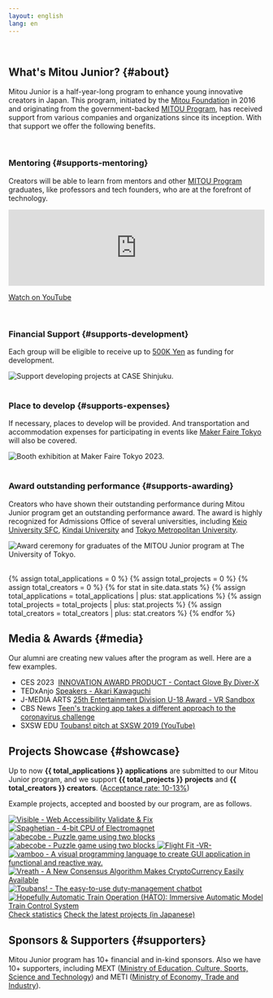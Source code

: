 ```yaml
---
layout: english
lang: en
---
```


<br>

## [<i class="fa-light fa-mountain"></i>](#about) What's Mitou Junior? {#about}

Mitou Junior is a half-year-long program to enhance young innovative creators in Japan. This program, initiated by the [Mitou Foundation](https://www.mitou.org/) in 2016 and originating from the government-backed [MITOU Program](https://www.ipa.go.jp/en/about/it-talents/mitou.html), has received support from various companies and organizations since its inception. With that support we offer the following benefits.

<br>


### [<i class="fas fa-graduation-cap green"></i>](#supports-mentoring) Mentoring {#supports-mentoring}

Creators will be able to learn from mentors and other [MITOU Program](https://www.ipa.go.jp/en/about/it-talents/mitou.html) graduates, like professors and tech founders, who are at the forefront of technology.

<div class="youtube" itemprop="video" itemscope itemtype="http://schema.org/VideoObject">
  <meta itemprop="isFamilyFriendly"     content="True">
  <meta itemprop="requiresSubscription" content="False">
  <meta itemprop="width"                content="1280">
  <meta itemprop="height"               content="720">
  <meta itemprop="thumbnailUrl"         content="https://i.gyazo.com/c154c247c3056509f102d10b0daec7c8.jpg">
  <meta itemprop="uploadDate"           content="2019-12-11">
  <meta itemprop="contentUrl"           content="https://youtube.googleapis.com/v/qcMk-CLo21c">
  <meta itemprop="embedUrl"             content="https://www.youtube.com/embed/qcMk-CLo21c?rel=0">
  <meta itemprop="name"                 content="What is Mitou Junior program?">
  <meta itemprop="description"          content="Mitou Junior is a half-year-long program to enhance young innovative creators in Japan. This program, initiated by the Mitou Foundation in 2016 and originating from the government-backed MITOU Program, has received support from various companies and organizations since its inception. With that support we offer the following benefits.">
  <iframe width="100%" src="https://www.youtube.com/embed/qcMk-CLo21c" frameborder="0" allow="accelerometer; autoplay; encrypted-media; gyroscope; picture-in-picture" allowfullscreen></iframe>
</div>

<a href="https://www.youtube.com/watch?v=qcMk-CLo21c" class="button">Watch on YouTube</a>

<br>


### [<i class="fas fa-badge-dollar green"></i>](#supports-development) Financial Support {#supports-development}
  
Each group will be eligible to receive up to [500K Yen](https://www.google.com/search?q=500,000+Yen+to+USD) as funding for development.

<img src="/assets/img/spinner.svg" data-src="/assets/img/about_development.webp"
 title="Support developing projects at CASE Shinjuku." class="top-img lazyload" loading="lazy"
 alt="Support developing projects at CASE Shinjuku." >
<br><br>


### [<i class="fas fa-gear green"></i>](#supports-expenses) Place to develop {#supports-expenses}

If necessary, places to develop will be provided. And transportation and accommodation expenses for participating in events like [Maker Faire Tokyo](https://makezine.jp/event/mft2023/en/) will also be covered.

<img src="/assets/img/spinner.svg" data-src="/assets/img/about_expenses.webp"
 title="Booth exhibition at Maker Faire Tokyo 2023." class="top-img lazyload" loading="lazy"
 alt="Booth exhibition at Maker Faire Tokyo 2023.">
<br><br>


### [<i class="fas fa-link green"></i>](#supports-awarding) Award outstanding performance {#supports-awarding}

Creators who have shown their outstanding performance during Mitou Junior program get an outstanding performance award. The award is highly recognized for Admissions Office of several universities, including [Keio University SFC](https://www.sfc.keio.ac.jp/en/), [Kindai University](https://www.kindai.ac.jp/english/) and [Tokyo Metropolitan University](https://www.tmu.ac.jp/english/index.html).

<img src="/assets/img/spinner.svg" data-src="/assets/img/about_awarding.webp"
 title="Award ceremony for graduates of the MITOU Junior program at The University of Tokyo." class="top-img lazyload" loading="lazy"
 alt="Award ceremony for graduates of the MITOU Junior program at The University of Tokyo.">
<br><br>

{% assign total_applications = 0 %}
{% assign total_projects = 0 %}
{% assign total_creators = 0 %}
{% for stat in site.data.stats %}
{% assign total_applications = total_applications | plus: stat.applications %}
{% assign total_projects     = total_projects     | plus: stat.projects %}
{% assign total_creators     = total_creators     | plus: stat.creators %}
{% endfor %}


## [<i class="fa-light fa-newspaper"></i>](#mdia) Media & Awards {#media}

Our alumni are creating new values after the program as well. Here are a few examples.

<ul class="list-none media-list">
  <li>
    <span class="media-pc-date pc-inline-b">CES 2023&nbsp;</span>
    <a href="https://www.ces.tech/innovation-awards/honorees/2023/honorees/c/contact-glove.aspx" target="_blank" rel="noopener">
      INNOVATION AWARD PRODUCT - Contact Glove By Diver-X
    </a>
  </li>
  <li>
    <span class="media-pc-date pc-inline-b">TEDxAnjo</span>
    <a href="https://tedxanjo.com/akarikawaguchi/" target="_blank" rel="noopener">
      Speakers - Akari Kawaguchi
    </a>
  </li>
  <li>
    <span class="media-pc-date pc-inline-b">J-MEDIA ARTS</span>
    <a href="https://j-mediaarts.jp/en/award/single/vr-sandbox/" target="_blank" rel="noopener">
      25th Entertainment Division U-18 Award - VR Sandbox
    </a>
  </li>
  <li>
    <span class="media-pc-date pc-inline-b">CBS News</span>
    <a href="https://www.cbsnews.com/news/coronavirus-teens-tracking-app-different-approach-data-privacy-covid-tracing-japan-asiato/" target="_blank" rel="noopener">
      Teen's tracking app takes a different approach to the coronavirus challenge
    </a>
  </li>
  <li>
    <span class="media-pc-date pc-inline-b">SXSW EDU</span>
    <a href="https://www.youtube.com/watch?v=EZvmIcmtWoE" target="_blank" rel="noopener">
      Toubans! pitch at SXSW 2019 (YouTube)
    </a>
  </li>
</ul>


## [<i class="fa-light fa-books"></i>](#showcase) Projects Showcase {#showcase}

Up to now <strong>{{ total_applications }} applications</strong> are submitted to our Mitou Junior program, and we support <strong>{{ total_projects }} projects</strong> and <strong>{{ total_creators }} creators</strong>. ([Acceptance rate: 10-13%](/english/stats))

Example projects, accepted and boosted by our program, are as follows.

<div class="project-showcase-list">
  <a href='https://github.com/visible/visible' class="project-showcase project-one" target="_blank" rel='noopener'>
    <img src="/assets/img/spinner.svg" data-src="/assets/img/english/visible.webp" alt="Visible - Web Accessibility Validate & Fix" class="project-img lazyload" loading="lazy" />
  </a>
  <a href='https://www.youtube.com/watch?v=MePIVH21RZM' class="project-showcase project-one" target="_blank" rel='noopener'>
    <img src="/assets/img/spinner.svg" data-src="/assets/img/english/spaghetian.webp" alt="Spaghetian - 4-bit CPU of Electromagnet" class="project-img lazyload" loading="lazy" />
  </a>

  <a href='https://detexploit.org/' class="project-showcase project-one" target="_blank" rel='noopener'>
    <img src="/assets/img/spinner.svg" data-src="/assets/img/english/detexploit.webp" alt="abecobe - Puzzle game using two blocks" class="project-img lazyload" loading="lazy" />
  </a>
  <a href='https://keidaroo.github.io/keidaroo_pages/links/abecobe/' class="project-showcase project-one" target="_blank" rel='noopener'>
    <img src="/assets/img/spinner.svg" data-src="/assets/img/english/abecobe.webp" alt="abecobe - Puzzle game using two blocks" class="project-img lazyload" loading="lazy" />
  </a>

  <a href='https://anjuart.com/en/' class="project-showcase project-one" target="_blank" rel='noopener'>
    <img src="/assets/img/spinner.svg" data-src="/assets/img/english/flight-fit-vr.webp" alt="Flight Fit -VR-" class="project-img lazyload" loading="lazy" />
  </a>
  <a href='https://vamboo.net/' class="project-showcase project-one" target="_blank" rel='noopener'>
    <img src="/assets/img/spinner.svg" data-src="/assets/img/english/vamboo.webp" alt="vamboo - A visual programming language to create GUI application in functional and reactive way." class="project-img lazyload" loading="lazy" />
  </a>

  <a href='https://github.com/Vreath-core' class="project-showcase project-one" target="_blank" rel='noopener'>
    <img src="/assets/img/spinner.svg" data-src="/assets/img/english/vreath.webp" alt="Vreath - A New Consensus Algorithm Makes CryptoCurrency Easily Available" class="project-img lazyload" loading="lazy" />
  </a>
  <a href='https://sites.google.com/view/toubans-en' class="project-showcase project-one" target="_blank" rel='noopener'>
    <img src="/assets/img/spinner.svg" data-src="/assets/img/english/toubans.webp" alt="Toubans! - The easy-to-use duty-management chatbot" class="project-img lazyload" loading="lazy" />
  </a>

  <a href='https://hato.nyiyui.ca/README-en.html' class="project-showcase project-one" target="_blank" rel='noopener'>
    <img src="/assets/img/spinner.svg" data-src="/assets/img/english/hato.webp" alt="Hopefully Automatic Train Operation (HATO): Immersive Automatic Model Train Control System" class="project-img lazyload" loading="lazy" />
  </a>
</div>

<div class='flex'>
  <a href="/english/stats" class="button">Check statistics</a>
  <a href="/final" class="button">Check the latest projects (in Japanese)</a>
</div>


## [<i class="fa-light fa-hand-holding-heart"></i>](#supporters) Sponsors & Supporters {#supporters}

Mitou Junior program has 10+ financial and in-kind sponsors. Also we have 10+ supporters, including MEXT ([Ministry of Education, Culture, Sports, Science and Technology](https://www.mext.go.jp/en/)) and METI ([Ministry of Economy, Trade and Industry](https://www.meti.go.jp/english/)).
